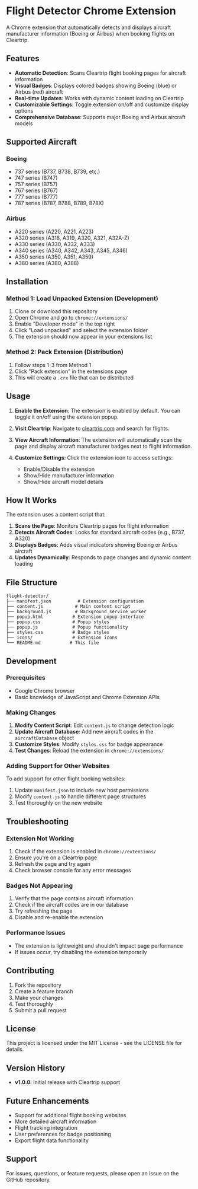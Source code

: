 # Flight Detector Chrome Extension

A Chrome extension that automatically detects and displays aircraft manufacturer information (Boeing or Airbus) when booking flights on Cleartrip.

## Features

- **Automatic Detection**: Scans Cleartrip flight booking pages for aircraft information
- **Visual Badges**: Displays colored badges showing Boeing (blue) or Airbus (red) aircraft
- **Real-time Updates**: Works with dynamic content loading on Cleartrip
- **Customizable Settings**: Toggle extension on/off and customize display options
- **Comprehensive Database**: Supports major Boeing and Airbus aircraft models

## Supported Aircraft

### Boeing
- 737 series (B737, B738, B739, etc.)
- 747 series (B747)
- 757 series (B757)
- 767 series (B767)
- 777 series (B777)
- 787 series (B787, B788, B789, B78X)

### Airbus
- A220 series (A220, A221, A223)
- A320 series (A318, A319, A320, A321, A32A-Z)
- A330 series (A330, A332, A333)
- A340 series (A340, A342, A343, A345, A346)
- A350 series (A350, A351, A359)
- A380 series (A380, A388)

## Installation

### Method 1: Load Unpacked Extension (Development)

1. Clone or download this repository
2. Open Chrome and go to `chrome://extensions/`
3. Enable "Developer mode" in the top right
4. Click "Load unpacked" and select the extension folder
5. The extension should now appear in your extensions list

### Method 2: Pack Extension (Distribution)

1. Follow steps 1-3 from Method 1
2. Click "Pack extension" in the extensions page
3. This will create a `.crx` file that can be distributed

## Usage

1. **Enable the Extension**: The extension is enabled by default. You can toggle it on/off using the extension popup.

2. **Visit Cleartrip**: Navigate to [cleartrip.com](https://www.cleartrip.com) and search for flights.

3. **View Aircraft Information**: The extension will automatically scan the page and display aircraft manufacturer badges next to flight information.

4. **Customize Settings**: Click the extension icon to access settings:
   - Enable/Disable the extension
   - Show/Hide manufacturer information
   - Show/Hide aircraft model details

## How It Works

The extension uses a content script that:

1. **Scans the Page**: Monitors Cleartrip pages for flight information
2. **Detects Aircraft Codes**: Looks for standard aircraft codes (e.g., B737, A320)
3. **Displays Badges**: Adds visual indicators showing Boeing or Airbus aircraft
4. **Updates Dynamically**: Responds to page changes and dynamic content loading

## File Structure

```
flight-detector/
├── manifest.json          # Extension configuration
├── content.js            # Main content script
├── background.js         # Background service worker
├── popup.html           # Extension popup interface
├── popup.css            # Popup styles
├── popup.js             # Popup functionality
├── styles.css           # Badge styles
├── icons/               # Extension icons
└── README.md           # This file
```

## Development

### Prerequisites
- Google Chrome browser
- Basic knowledge of JavaScript and Chrome Extension APIs

### Making Changes

1. **Modify Content Script**: Edit `content.js` to change detection logic
2. **Update Aircraft Database**: Add new aircraft codes in the `aircraftDatabase` object
3. **Customize Styles**: Modify `styles.css` for badge appearance
4. **Test Changes**: Reload the extension in `chrome://extensions/`

### Adding Support for Other Websites

To add support for other flight booking websites:

1. Update `manifest.json` to include new host permissions
2. Modify `content.js` to handle different page structures
3. Test thoroughly on the new website

## Troubleshooting

### Extension Not Working
1. Check if the extension is enabled in `chrome://extensions/`
2. Ensure you're on a Cleartrip page
3. Refresh the page and try again
4. Check browser console for any error messages

### Badges Not Appearing
1. Verify that the page contains aircraft information
2. Check if the aircraft codes are in our database
3. Try refreshing the page
4. Disable and re-enable the extension

### Performance Issues
- The extension is lightweight and shouldn't impact page performance
- If issues occur, try disabling the extension temporarily

## Contributing

1. Fork the repository
2. Create a feature branch
3. Make your changes
4. Test thoroughly
5. Submit a pull request

## License

This project is licensed under the MIT License - see the LICENSE file for details.

## Version History

- **v1.0.0**: Initial release with Cleartrip support

## Future Enhancements

- Support for additional flight booking websites
- More detailed aircraft information
- Flight tracking integration
- User preferences for badge positioning
- Export flight data functionality

## Support

For issues, questions, or feature requests, please open an issue on the GitHub repository. 